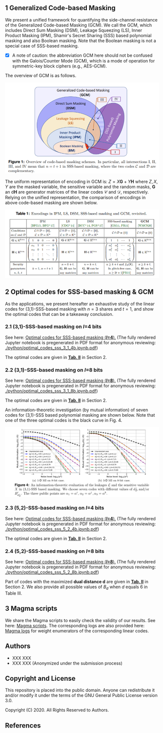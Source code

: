 ## 1 Generalized Code-based Masking
We present a unified framework for quantifying the side-channel resistance of the Generalized Code-based Masking (GCM). We call the GCM, which includes Direct Sum Masking (DSM), Leakage Squeezing (LS), Inner Product Masking (IPM), Shamir's Secret Sharing (SSS) based polynomial masking and also Boolean masking. Note that the Boolean masking is not a special case of SSS-based masking.

- [x] A note of caution: the abbreviation GCM here should not be confused with the Galois/Counter Mode (GCM), which is a mode of operation for symmetric-key block ciphers (e.g., AES-GCM).

The overview of GCM is as follows. <!--<sup>[[under_submission]](#references)</sup>--> 
<div class="img-wrap" align=center>
<img src="./figs/generalizedCM.png" width="512">
</div>

The uniform representation of encoding in GCM is: $Z=X\mathbf{G}+Y\mathbf{H}$ where $Z,X,Y$ are the masked variable, the sensitive variable and the random masks, $\mathbf{G}$ an d$\mathbf{H}$ are generator matrices of the linear codes $\mathcal{C}$ and $\mathcal{D}$, respectively. Relying on the unified representation, the comparison of encodings in above code-based masking are shown below. 
<div class="img-wrap" align=center>
<img src="./figs/gcm_encodings.png" width="768">
</div>

## 2 Optimal codes for SSS-based masking & GCM

As the applications, we present hereafter an exhaustive study of the linear codes for (3,1)-SSS-based masking with $n=3$ shares and $t=1$, and show the optimal codes that can be a takeaway conclusion.

### 2.1 (3,1)-SSS-based masking on $l$=4 bits

See here: [Optimal codes for SSS-based masking (**$l$=4**).](https://nbviewer.jupyter.org/github/Qomo-CHENG/GeneralizedCM/blob/master/python/optimal_codes_sss_3_1_4b.ipynb) (The fully rendered Jupyter notebook is pregenerated in PDF format for anonymous reviewing: [./python/optimal_codes_sss_3_1_4b.ipynb.pdf]())

The optimal codes are given in **[Tab. II](https://nbviewer.jupyter.org/github/Qomo-CHENG/GeneralizedCM/blob/master/python/optimal_codes_sss_3_1_4b.ipynb)** in Section 2.

### 2.2 (3,1)-SSS-based masking on $l$=8 bits

See here: [Optimal codes for SSS-based masking (**$l$=8**).](https://nbviewer.jupyter.org/github/Qomo-CHENG/GeneralizedCM/blob/master/python/optimal_codes_sss_3_1_8b.ipynb) (The fully rendered Jupyter notebook is pregenerated in PDF format for anonymous reviewing: [./python/optimal_codes_sss_3_1_8b.ipynb.pdf]())

The optimal codes are given in **[Tab. II](https://nbviewer.jupyter.org/github/Qomo-CHENG/GeneralizedCM/blob/master/python/optimal_codes_sss_3_1_8b.ipynb)** in Section 2.

An information-theoretic investigation (by mutual information) of seven codes for (3,1)-SSS based polynomial masking are shown below. Note that one of the three optimal codes is the black curve in Fig. 4.
<div class="img-wrap" align=center>
<img src="./figs/gcm_optimal_codes_SSS.png" width="768">
</div>

### 2.3 (5,2)-SSS-based masking on $l$=4 bits

See here: [Optimal codes for SSS-based masking (**$l$=4**).](https://nbviewer.jupyter.org/github/Qomo-CHENG/GeneralizedCM/blob/master/python/optimal_codes_sss_5_2_4b.ipynb) (The fully rendered Jupyter notebook is pregenerated in PDF format for anonymous reviewing: [./python/optimal_codes_sss_5_2_4b.ipynb.pdf]())

The optimal codes are given in **[Tab. II](https://nbviewer.jupyter.org/github/Qomo-CHENG/GeneralizedCM/blob/master/python/optimal_codes_sss_5_2_4b.ipynb)** in Section 2.

### 2.4 (5,2)-SSS-based masking on $l$=8 bits

See here: [Optimal codes for SSS-based masking (**$l$=8**).](https://nbviewer.jupyter.org/github/Qomo-CHENG/GeneralizedCM/blob/master/python/optimal_codes_sss_5_2_8b.ipynb) (The fully rendered Jupyter notebook is pregenerated in PDF format for anonymous reviewing: [./python/optimal_codes_sss_5_2_8b.ipynb.pdf]())

Part of codes with the maximized **dual distance d** are given in **[Tab. II](https://nbviewer.jupyter.org/github/Qomo-CHENG/GeneralizedCM/blob/master/python/optimal_codes_sss_5_2_8b.ipynb)** in Section 2. We also provide all possible values of $B_d$ when $d$ equals 6 in Table III.

## 3 Magma scripts

We share the Magma scripts to easily check the validity of our results. See here: [Magma scripts](https://github.com/Qomo-CHENG/GeneralizedCM/blob/master/magma/gen_codes_sss_3_1_4b.m). The corresponding logs are also provided here: [Magma logs](https://github.com/Qomo-CHENG/GeneralizedCM/blob/master/magma/gen_codes_sss_3_1_4b.log) for weight enumerators of the corresponding linear codes.

## Authors
- XXX XXX 
- XXX XXX (Anonymized under the submission process)

## Copyright and License

This repository is placed into the public domain. Anyone can redistribute it and/or modify it under the terms of the GNU General Public License version 3.0.

Copyright (C) 2020. All Rights Reserved to Authors.

## References
